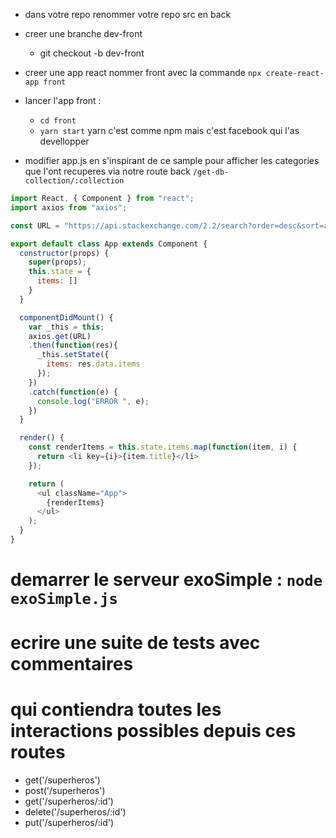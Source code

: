 - dans votre repo renommer votre repo src en back

- creer une branche dev-front
    - git checkout -b dev-front

- creer une app react nommer front avec la commande `npx create-react-app front`
- lancer l'app front :
    - `cd front`
    - `yarn start` yarn c'est comme npm mais c'est facebook qui l'as devellopper

- modifier app.js en s'inspirant de ce sample pour afficher les categories que l'ont recuperes via notre route back `/get-db-collection/:collection`

```js
import React, { Component } from "react";
import axios from "axios";

const URL = "https://api.stackexchange.com/2.2/search?order=desc&sort=activity&intitle=perl&site=stackoverflow";

export default class App extends Component {
  constructor(props) {
    super(props);
    this.state = {
      items: []
    }
  }

  componentDidMount() {
    var _this = this;
    axios.get(URL)
    .then(function(res){
      _this.setState({
        items: res.data.items
      });
    })
    .catch(function(e) {
      console.log("ERROR ", e);
    })
  }

  render() {
    const renderItems = this.state.items.map(function(item, i) {
      return <li key={i}>{item.title}</li>
    });

    return (
      <ul className="App">
        {renderItems}
      </ul>
    );
  }
}
```





# demarrer le serveur exoSimple : `node exoSimple.js`
# ecrire une suite de tests avec commentaires
# qui contiendra toutes les interactions possibles depuis ces routes
- get('/superheros')
- post('/superheros')
- get('/superheros/:id')
- delete('/superheros/:id')
- put('/superheros/:id')